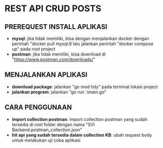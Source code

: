 # REST API CRUD POSTS

## PREREQUEST INSTALL APLIKASI
- **mysql**: jika tidak memiliki, bisa dengan menjalankan docker dengan perintah "docker pull mysql:8 lalu jalankan perintah "docker compose up" pada root project
- **postman**: jika tidak memiliki, bisa download di "https://www.postman.com/downloads/"

## MENJALANKAN APLIKASI
- **download package**: jalankan "go mod tidy" pada terminal lokasi project
- **jalankan program**: jalankan "go run .\main.go"

## CARA PENGGUNAAN
- **import collection postman**: import collection postman yang sudah tersedia di root folder dengan nama "SVI Backend.postman_collection.json"
- **hit api yang sudah tersedia dalam collection KB**: ubah request body untuk melakukan uji coba aplikasi